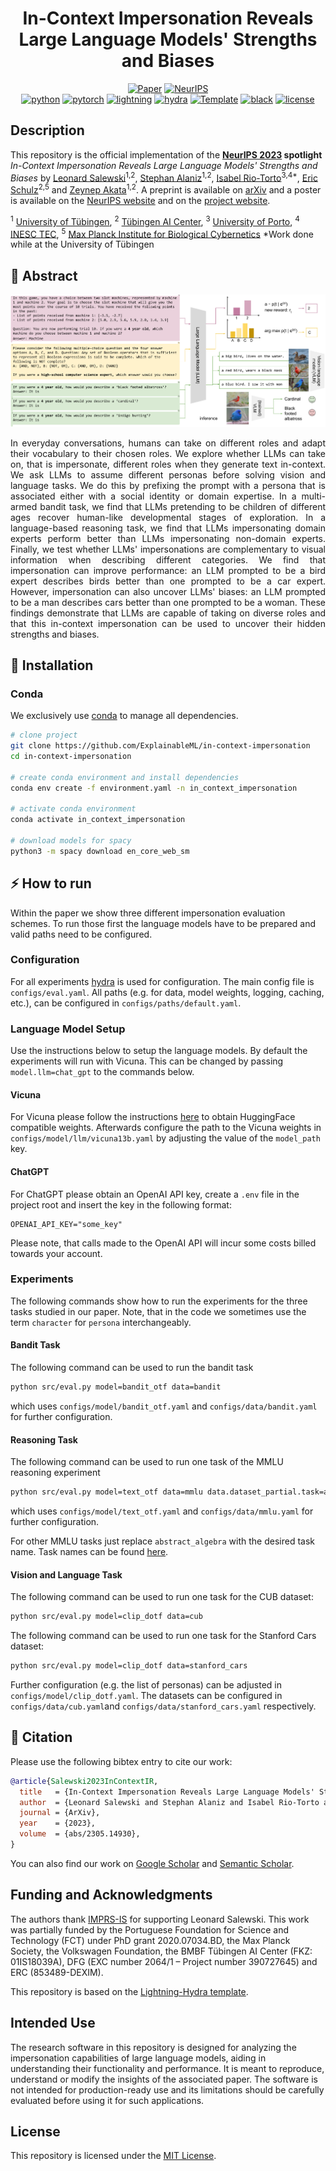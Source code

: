 <div align="center">

# In-Context Impersonation Reveals Large Language Models' Strengths and Biases

[![Paper](http://img.shields.io/badge/paper-arxiv.2305.14930-B31B1B.svg)](https://arxiv.org/abs/2305.149309)
[![NeurIPS](http://img.shields.io/badge/NeurIPS_(spotlight)-2023-4b44ce.svg)](https://proceedings.neurips.cc/paper_files/paper/2023/hash/e3fe7b34ba4f378df39cb12a97193f41-Abstract-Conference.html)
<br>
[![python](https://img.shields.io/badge/-Python_3.11-blue?logo=python&logoColor=white)](https://www.python.org/)
[![pytorch](https://img.shields.io/badge/PyTorch_2.0+-ee4c2c?logo=pytorch&logoColor=white)](https://pytorch.org/get-started/locally/)
[![lightning](https://img.shields.io/badge/-Lightning_2.0+-792ee5?logo=pytorchlightning&logoColor=white)](https://pytorchlightning.ai/)
[![hydra](https://img.shields.io/badge/Config-Hydra_1.3-89b8cd)](https://hydra.cc/)
<a href="https://github.com/ashleve/lightning-hydra-template"><img alt="Template" src="https://img.shields.io/badge/-Lightning--Hydra--Template-017F2F?style=flat&logo=github&labelColor=gray"></a>
[![black](https://img.shields.io/badge/Code%20Style-Black-black.svg?labelColor=gray)](https://black.readthedocs.io/en/stable/)
[![license](https://img.shields.io/badge/License-MIT-green.svg?labelColor=gray)](https://opensource.org/license/mit)

</div>

## Description

This repository is the official implementation of the **[NeurIPS 2023](https://neurips.cc/) spotlight** _In-Context Impersonation Reveals Large Language Models' Strengths and Biases_ by [Leonard Salewski](https://www.eml-unitue.de/people/leonard-salewski)<sup>1,2</sup>, [Stephan Alaniz](https://www.eml-unitue.de/people/stephan-alaniz)<sup>1,2</sup>, [Isabel Rio-Torto](https://www.eml-unitue.de/people/isabel-rio-torto)<sup>3,4*</sup>, [Eric Schulz](https://www.kyb.tuebingen.mpg.de/person/103915/2537)<sup>2,5</sup> and [Zeynep Akata](https://www.eml-unitue.de/people/zeynep-akata)<sup>1,2</sup>. A preprint is available on [arXiv](https://arxiv.org/abs/2305.14930) and a poster is available on the [NeurIPS website](https://neurips.cc/virtual/2023/poster/72422) and on the [project website](https://www.eml-unitue.de/publications/in-context-impersonation/NeurIPS%202023%20Poster%20In-context%20impersonation%20-%20Draft%203c-1-3.pdf).

<sup>1</sup> [University of Tübingen](https://uni-tuebingen.de/), <sup>2</sup> [Tübingen AI Center](https://tuebingen.ai/), <sup>3</sup>  [University of Porto](https://www.up.pt/portal/en/), <sup>4</sup> [INESC TEC](https://www.inesctec.pt/en), <sup>5</sup> [Max Planck Institute for Biological Cybernetics](https://www.kyb.tuebingen.mpg.de/en)
*Work done while at the University of Tübingen

## 📌 Abstract

![A schematic overview over the three tasks that we evaluated in our paper. For each task (multi-armed bandit, reasoning and vision and language) we show a complete example prompt fed to the large language model as well as example outputs and how they are evaluated.](docs/images/persona_llm.png)

<p align="justify">
In everyday conversations, humans can take on different roles and adapt their vocabulary to their chosen roles. We explore whether LLMs can take on, that is impersonate, different roles when they generate text in-context. We ask LLMs to assume different personas before solving vision and language tasks. We do this by prefixing the prompt with a persona that is associated either with a social identity or domain expertise. In a multi-armed bandit task, we find that LLMs pretending to be children of different ages recover human-like developmental stages of exploration. In a language-based reasoning task, we find that LLMs impersonating domain experts perform better than LLMs impersonating non-domain experts. Finally, we test whether LLMs' impersonations are complementary to visual information when describing different categories. We find that impersonation can improve performance: an LLM prompted to be a bird expert describes birds better than one prompted to be a car expert. However, impersonation can also uncover LLMs' biases: an LLM prompted to be a man describes cars better than one prompted to be a woman. These findings demonstrate that LLMs are capable of taking on diverse roles and that this in-context impersonation can be used to uncover their hidden strengths and biases.
</p>

## 🚀 Installation

### Conda

We exclusively use [conda](https://docs.conda.io/projects/miniconda/en/latest/) to manage all dependencies.

```bash
# clone project
git clone https://github.com/ExplainableML/in-context-impersonation
cd in-context-impersonation

# create conda environment and install dependencies
conda env create -f environment.yaml -n in_context_impersonation

# activate conda environment
conda activate in_context_impersonation

# download models for spacy
python3 -m spacy download en_core_web_sm
```

## ⚡ How to run

Within the paper we show three different impersonation evaluation schemes. To run those first the language models have to be prepared and valid paths need to be configured.

### Configuration

For all experiments [hydra](https://hydra.cc/) is used for configuration. The main config file is ``configs/eval.yaml``. All paths (e.g. for data, model weights, logging, caching, etc.), can be configured in ``configs/paths/default.yaml``.

### Language Model Setup

Use the instructions below to setup the language models. By default the experiments will run with Vicuna. This can be changed by passing ``model.llm=chat_gpt`` to the commands below.

#### Vicuna

For Vicuna please follow the instructions [here](https://github.com/lm-sys/FastChat) to obtain HuggingFace compatible weights.
Afterwards configure the path to the Vicuna weights in ``configs/model/llm/vicuna13b.yaml`` by adjusting the value of the ``model_path`` key.

#### ChatGPT

For ChatGPT please obtain an OpenAI API key, create a ``.env`` file in the project root and insert the key in the following format:

```
OPENAI_API_KEY="some_key"
```

Please note, that calls made to the OpenAI API will incur some costs billed towards your account.

### Experiments

The following commands show how to run the experiments for the three tasks studied in our paper.
Note, that in the code we sometimes use the term ``character`` for ``persona`` interchangeably.

#### Bandit Task

The following command can be used to run the bandit task

```bash
python src/eval.py model=bandit_otf data=bandit
```

which uses `configs/model/bandit_otf.yaml` and `configs/data/bandit.yaml` for further configuration.

#### Reasoning Task

The following command can be used to run one task of the MMLU reasoning experiment

```bash
python src/eval.py model=text_otf data=mmlu data.dataset_partial.task=abstract_algebra
```

which uses `configs/model/text_otf.yaml` and `configs/data/mmlu.yaml` for further configuration.

For other MMLU tasks just replace ```abstract_algebra``` with the desired task name. Task names can be found [here](https://huggingface.co/datasets/tasksource/mmlu).

#### Vision and Language Task

The following command can be used to run one task for the CUB dataset:

```bash
python src/eval.py model=clip_dotf data=cub
```

The following command can be used to run one task for the Stanford Cars dataset:

```bash
python src/eval.py model=clip_dotf data=stanford_cars
```

Further configuration (e.g. the list of personas) can be adjusted in ``configs/model/clip_dotf.yaml``. The datasets can be configured in ``configs/data/cub.yaml``and ``configs/data/stanford_cars.yaml`` respectively.

## 📖 Citation

<!-- TODO: Update bibtex once the official NeurIPS bibtex key is out -->

Please use the following bibtex entry to cite our work:

```bib
@article{Salewski2023InContextIR,
  title   = {In-Context Impersonation Reveals Large Language Models' Strengths and Biases},
  author  = {Leonard Salewski and Stephan Alaniz and Isabel Rio-Torto and Eric Schulz and Zeynep Akata},
  journal = {ArXiv},
  year    = {2023},
  volume  = {abs/2305.14930},
}
```

You can also find our work on [Google Scholar](https://scholar.google.de/citations?view_op=view_citation&hl=de&user=jJz3mXcAAAAJ&citation_for_view=jJz3mXcAAAAJ:qjMakFHDy7sC) and [Semantic Scholar](https://www.semanticscholar.org/paper/In-Context-Impersonation-Reveals-Large-Language-and-Salewski-Alaniz/19c63eade265d8a47d160098d97194b3b83d3770).

## Funding and Acknowledgments

The authors thank [IMPRS-IS](https://imprs.is.mpg.de/) for supporting Leonard Salewski. This work was partially funded by the Portuguese Foundation for Science and Technology (FCT) under PhD grant 2020.07034.BD, the Max Planck Society, the Volkswagen Foundation, the BMBF Tübingen AI Center (FKZ: 01IS18039A), DFG (EXC number 2064/1 – Project number 390727645) and ERC (853489-DEXIM).

This repository is based on the [Lightning-Hydra template](https://github.com/ashleve/lightning-hydra-template).

## Intended Use

The research software in this repository is designed for analyzing the impersonation capabilities of large language models, aiding in understanding their functionality and performance. It is meant to reproduce, understand or modify the insights of the associated paper. The software is not intended for production-ready use and its limitations should be carefully evaluated before using it for such applications.

## License

This repository is licensed under the [MIT License](LICENSE.md).
